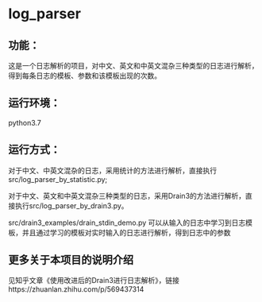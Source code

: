 # log_parser
## 功能：
这是一个日志解析的项目，对中文、英文和中英文混杂三种类型的日志进行解析，得到每条日志的模板、参数和该模板出现的次数。

## 运行环境：
python3.7

## 运行方式：
对于中文、中英文混杂的日志，采用统计的方法进行解析，直接执行src/log_parser_by_statistic.py;

对于中文、英文和中英文混杂三种类型的日志，采用Drain3的方法进行解析，直接执行src/log_parser_by_drain3.py。

src/drain3_examples/drain_stdin_demo.py 可以从输入的日志中学习到日志模板，并且通过学习的模板对实时输入的日志进行解析，得到日志中的参数

## 更多关于本项目的说明介绍
见知乎文章《使用改进后的Drain3进行日志解析》，链接https://zhuanlan.zhihu.com/p/569437314



